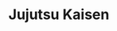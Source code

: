---
layout: lecteur.njk
tags : jjk

title : Jujutsu Kaisen 
episode : 1
saison : 1
iframe : https://streamtape.com/e/eGw7qvZDkyhYMXP/

cc :  VostFr
---